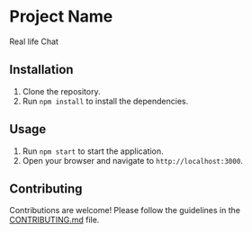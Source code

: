 # Project Name
Real life Chat


## Installation
1. Clone the repository.
2. Run `npm install` to install the dependencies.

## Usage
1. Run `npm start` to start the application.
2. Open your browser and navigate to `http://localhost:3000`.

## Contributing
Contributions are welcome! Please follow the guidelines in the [CONTRIBUTING.md](./CONTRIBUTING.md) file.
